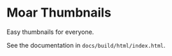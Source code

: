
# Moar Thumbnails

Easy thumbnails for everyone.

See the documentation in `docs/build/html/index.html`.

